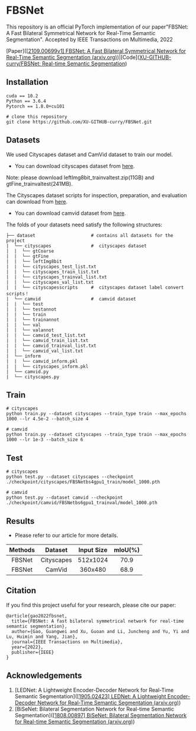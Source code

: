  # FBSNet

This repository is an official PyTorch implementation of our paper"FBSNet: A Fast Bilateral Symmetrical Network for Real-Time Semantic Segmentation".  Accepted by IEEE Transactions on Multimedia, 2022 

[Paper]([[2109.00699v1\] FBSNet: A Fast Bilateral Symmetrical Network for Real-Time Semantic Segmentation (arxiv.org)](https://arxiv.org/abs/2109.00699v1))|[Code]([XU-GITHUB-curry/FBSNet: Real-time Semantic Segmentation](https://github.com/XU-GITHUB-curry/FBSNet))  



## Installation

```
cuda == 10.2
Python == 3.6.4
Pytorch == 1.8.0+cu101

# clone this repository
git clone https://github.com/XU-GITHUB-curry/FBSNet.git
```



## Datasets

We used Cityscapes dataset and CamVid dataset to train our model.  

- You can download cityscapes dataset from [here](https://www.cityscapes-dataset.com/). 

Note: please download leftImg8bit_trainvaltest.zip(11GB) and gtFine_trainvaltest(241MB). 

The Cityscapes dataset scripts for inspection, preparation, and evaluation can download from [here](https://github.com/mcordts/cityscapesScripts).

- You can download camvid dataset from [here](http://mi.eng.cam.ac.uk/research/projects/VideoRec/CamVid/).

The folds of your datasets need satisfy the following structures:

```
├── dataset  					# contains all datasets for the project
|  └── cityscapes 				#  cityscapes dataset
|  |  └── gtCoarse  		
|  |  └── gtFine 			
|  |  └── leftImg8bit 		
|  |  └── cityscapes_test_list.txt
|  |  └── cityscapes_train_list.txt
|  |  └── cityscapes_trainval_list.txt
|  |  └── cityscapes_val_list.txt
|  |  └── cityscapesscripts 	#  cityscapes dataset label convert scripts！
|  └── camvid 					#  camvid dataset 
|  |  └── test
|  |  └── testannot
|  |  └── train
|  |  └── trainannot
|  |  └── val
|  |  └── valannot
|  |  └── camvid_test_list.txt
|  |  └── camvid_train_list.txt
|  |  └── camvid_trainval_list.txt
|  |  └── camvid_val_list.txt
|  └── inform 	
|  |  └── camvid_inform.pkl
|  |  └── cityscapes_inform.pkl
|  └── camvid.py
|  └── cityscapes.py 

```



## Train

```
# cityscapes
python train.py --dataset cityscapes --train_type train --max_epochs 1000 --lr 4.5e-2 --batch_size 4

# camvid
python train.py --dataset cityscapes --train_type train --max_epochs 1000 --lr 1e-3 --batch_size 6
```



## Test

```
# cityscapes
python test.py --dataset cityscapes --checkpoint ./checkpoint/cityscapes/FBSNetbs4gpu1_train/model_1000.pth

# camvid
python test.py --dataset camvid --checkpoint ./checkpoint/camvid/FBSNetbs6gpu1_trainval/model_1000.pth
```



## Results

- Please refer to our article for more details.

| Methods |  Dataset   | Input Size | mIoU(%) |
| :-----: | :--------: | :--------: | :-----: |
| FBSNet  | Cityscapes |  512x1024  |  70.9   |
| FBSNet  |   CamVid   |  360x480   |  68.9   |



## Citation

If you find this project useful for your research, please cite our paper:

```
@article{gao2022fbsnet,
  title={FBSNet: A fast bilateral symmetrical network for real-time semantic segmentation},
  author={Gao, Guangwei and Xu, Guoan and Li, Juncheng and Yu, Yi and Lu, Huimin and Yang, Jian},
  journal={IEEE Transactions on Multimedia},
  year={2022},
  publisher={IEEE}
}
```



## Acknowledgements

1. [LEDNet: A Lightweight Encoder-Decoder Network for Real-Time Semantic Segmentation]([[1905.02423\] LEDNet: A Lightweight Encoder-Decoder Network for Real-Time Semantic Segmentation (arxiv.org)](https://arxiv.org/abs/1905.02423))
2. [BiSeNet: Bilateral Segmentation Network for Real-time Semantic Segmentation]([[1808.00897\] BiSeNet: Bilateral Segmentation Network for Real-time Semantic Segmentation (arxiv.org)](https://arxiv.org/abs/1808.00897))
